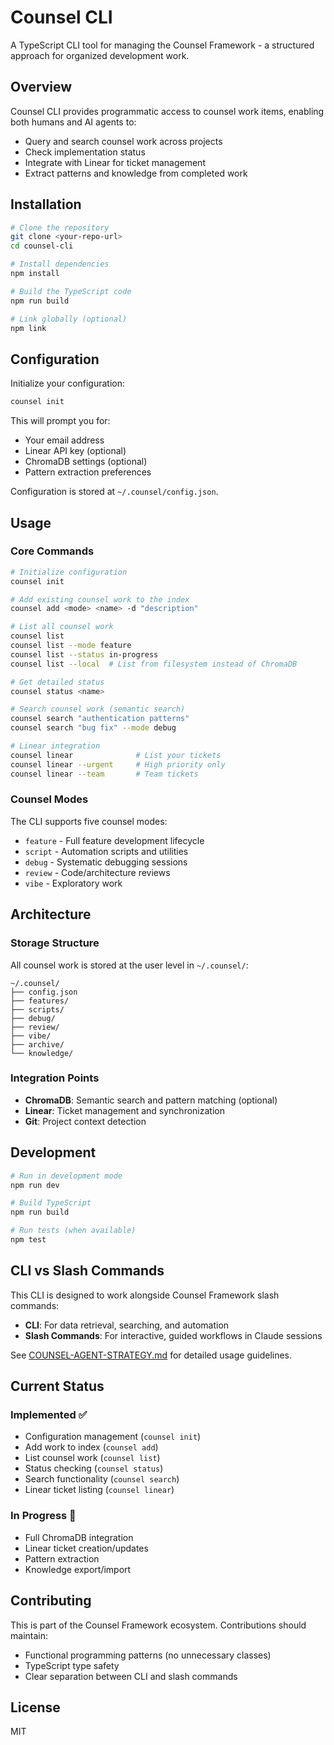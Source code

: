# Counsel CLI

A TypeScript CLI tool for managing the Counsel Framework - a structured approach for organized development work.

## Overview

Counsel CLI provides programmatic access to counsel work items, enabling both humans and AI agents to:
- Query and search counsel work across projects
- Check implementation status
- Integrate with Linear for ticket management  
- Extract patterns and knowledge from completed work

## Installation

```bash
# Clone the repository
git clone <your-repo-url>
cd counsel-cli

# Install dependencies
npm install

# Build the TypeScript code
npm run build

# Link globally (optional)
npm link
```

## Configuration

Initialize your configuration:

```bash
counsel init
```

This will prompt you for:
- Your email address
- Linear API key (optional)
- ChromaDB settings (optional)
- Pattern extraction preferences

Configuration is stored at `~/.counsel/config.json`.

## Usage

### Core Commands

```bash
# Initialize configuration
counsel init

# Add existing counsel work to the index
counsel add <mode> <name> -d "description"

# List all counsel work
counsel list
counsel list --mode feature
counsel list --status in-progress
counsel list --local  # List from filesystem instead of ChromaDB

# Get detailed status
counsel status <name>

# Search counsel work (semantic search)
counsel search "authentication patterns"
counsel search "bug fix" --mode debug

# Linear integration
counsel linear              # List your tickets
counsel linear --urgent     # High priority only
counsel linear --team       # Team tickets
```

### Counsel Modes

The CLI supports five counsel modes:
- `feature` - Full feature development lifecycle
- `script` - Automation scripts and utilities
- `debug` - Systematic debugging sessions
- `review` - Code/architecture reviews
- `vibe` - Exploratory work

## Architecture

### Storage Structure

All counsel work is stored at the user level in `~/.counsel/`:
```
~/.counsel/
├── config.json
├── features/
├── scripts/
├── debug/
├── review/
├── vibe/
├── archive/
└── knowledge/
```

### Integration Points

- **ChromaDB**: Semantic search and pattern matching (optional)
- **Linear**: Ticket management and synchronization
- **Git**: Project context detection

## Development

```bash
# Run in development mode
npm run dev

# Build TypeScript
npm run build

# Run tests (when available)
npm test
```

## CLI vs Slash Commands

This CLI is designed to work alongside Counsel Framework slash commands:

- **CLI**: For data retrieval, searching, and automation
- **Slash Commands**: For interactive, guided workflows in Claude sessions

See [COUNSEL-AGENT-STRATEGY.md](../../COUNSEL-AGENT-STRATEGY.md) for detailed usage guidelines.

## Current Status

### Implemented ✅
- Configuration management (`counsel init`)
- Add work to index (`counsel add`)
- List counsel work (`counsel list`)
- Status checking (`counsel status`)
- Search functionality (`counsel search`)
- Linear ticket listing (`counsel linear`)

### In Progress 🚧
- Full ChromaDB integration
- Linear ticket creation/updates
- Pattern extraction
- Knowledge export/import

## Contributing

This is part of the Counsel Framework ecosystem. Contributions should maintain:
- Functional programming patterns (no unnecessary classes)
- TypeScript type safety
- Clear separation between CLI and slash commands

## License

MIT